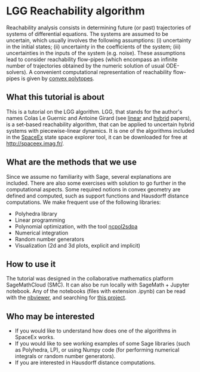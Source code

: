 # LGG Reachability algorithm
Reachability analysis consists in determining future (or past) trajectories of systems of differential equations. The systems are assumed to be uncertain, which usually involves the following assumptions: (i) uncertainty in the initial states; (ii) uncertainty in the coefficients of the system; (iii) uncertainties in the inputs of the system (e.g. noise). These assumptions lead to consider reachability flow-pipes (which encompass an infinite number of trajectories obtained by the numeric solution of usual ODE-solvers). A convenient computational representation of reachability flow-pipes is given by [convex polytopes](https://en.wikipedia.org/wiki/Convex_polytope).  

## What this tutorial is about 

This is a tutorial on the LGG algorithm. LGG, that stands for the author's names Colas Le Guernic and Antoine Girard (see [linear](http://www.sciencedirect.com/science/article/pii/S1751570X09000387) and [hybrid](http://link.springer.com/chapter/10.1007/978-3-642-02658-4_40) papers), is a set-based reachability algorithm, that can be applied to uncertain hybrid systems with piecewise-linear dynamics. It is one of the algorithms included in the [SpaceEx](http://spaceex.imag.fr/) state space explorer tool, it can be downloaded for free at http://spaceex.imag.fr/. 

## What are the methods that we use 

Since we assume no familiarity with Sage, several explanations are included. There are also some exercises with solution to go further in the computational aspects. Some required notions in convex geometry are defined and computed, such as support functions and Hausdorff distance computations. We make frequent use of the following libraries:
* Polyhedra library 
* Linear programming
* Polynomial optimization, with the tool [ncpol2sdpa](http://peterwittek.github.io/ncpol2sdpa/)
* Numerical integration
* Random number generators
* Visualization (2d and 3d plots, explicit and implicit)

## How to use it 

The tutorial was designed in the collaborative mathematics platform SageMathCloud (SMC). It can also be run locally with SageMath + Jupyter notebook. Any of the notebooks (files with extension .ipynb) can be read with the [nbviewer](https://nbviewer.jupyter.org/), and searching for [this project](https://nbviewer.jupyter.org/github/mforets/LGG-Reachability-algorithm/tree/master/).

## Who may be interested 

* If you would like to understand how does one of the algorithms in SpaceEx works.
* If you would like to see working examples of some Sage libraries (such as Polyhedra, LP), or using Numpy code (for performing numerical integrals or random number generators).
* If you are interested in Hausdorff distance computations.
